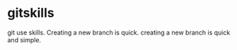 # gitskills
git use skills.
Creating a new branch is quick.
creating a new branch is quick and simple.
